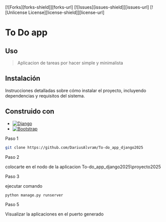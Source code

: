 [![Forks][forks-shield]][forks-url]
[![Issues][issues-shield]][issues-url]
[![Unlicense License][license-shield]][license-url]

# To Do app

<!-- USAGE EXAMPLES -->
## Uso
> Aplicacion de tareas por hacer simple y minimalista


## Instalación

Instrucciones detalladas sobre cómo instalar el proyecto, incluyendo dependencias y requisitos del sistema.


## Construido con
* [![Django][Django.com]][Django-url]
* [![Bootstrap][Bootstrap.com]][Bootstrap-url]


Paso 1
```bash 
git clone https://github.com/DariusAlvram/To-do_app_django2025
```

Paso 2

colocarte en el nodo de la aplicacion
To-do_app_django2025\proyecto2025

Paso 3 

ejecutar comando 
``` python
python manage.py runserver
```

Paso 5 

Visualizar la aplicaciones en el puerto generado

<!-- MARKDOWN LINKS & IMAGES -->
[Django-url]: https://django.com
[Django.com]: https://img.shields.io/badge/django-092e20?style=for-the-badge&logo=django&logoColor=green
[Bootstrap-url]: https://getbootstrap.com
[Bootstrap.com]: https://img.shields.io/badge/Bootstrap-563D7C?style=for-the-badge&logo=bootstrap&logoColor=white

